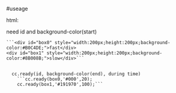 #useage  

html:  

  need id and background-color(start)  
  
    ```<div id="box0" style="width:200px;height:200px;background-color:#B0C4DE;">fast</div>
    <div id="box1" style="width:200px;height:200px;background-color:#8B008B;">slow</div>```  
    
```script:  

  cc.ready(id, background-color(end), during time)
    ```cc.ready(box0,'#000',20);
    cc.ready(box1,'#191970',100);```
